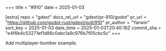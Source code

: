 +++
title = "#910"
date = 2025-01-03

[extra]
repo = "gdext"
docs_rel_url = "gdext/pr-910/godot"
pr_url = "https://github.com/godot-rust/gdext/pull/910"
pr_author = "Yarwin"
sort_key = 2025-01-03
date_time = 2025-01-03T20:40:16Z
commit_sha = "e4f6b4c53271ef1d86c0abc1a9c976b7f05cbc5c"
+++

Add multiplayer-bomber example.
